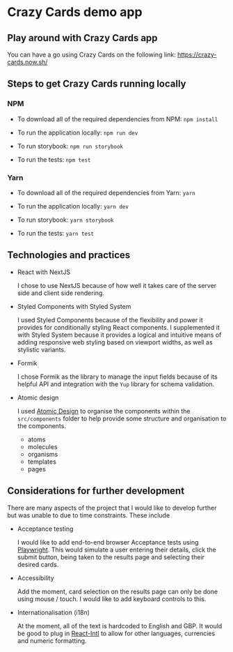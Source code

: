 # Crazy Cards demo app

## Play around with Crazy Cards app

You can have a go using Crazy Cards on the following link: https://crazy-cards.now.sh/

## Steps to get Crazy Cards running locally

### NPM

- To download all of the required dependencies from NPM:
  `npm install`

- To run the application locally:
  `npm run dev`

- To run storybook:
  `npm run storybook`

- To run the tests:
  `npm test`

### Yarn

- To download all of the required dependencies from Yarn:
  `yarn`

- To run the application locally:
  `yarn dev`

- To run storybook:
  `yarn storybook`

- To run the tests:
  `yarn test`

## Technologies and practices

- React with NextJS

  I chose to use NextJS because of how well it takes care of the server side and client side rendering.

- Styled Components with Styled System

  I used Styled Components because of the flexibility and power it provides for conditionally styling React components. I supplemented it with Styled System because it provides a logical and intuitive means of adding responsive web styling based on viewport widths, as well as stylistic variants.

- Formik

  I chose Formik as the library to manage the input fields because of its helpful API and integration with the `Yup` library for schema validation.

- Atomic design

  I used [Atomic Design](https://bradfrost.com/blog/post/atomic-web-design/) to organise the components within the `src/components` folder to help provide some structure and organisation to the components.

  - atoms
  - molecules
  - organisms
  - templates
  - pages

## Considerations for further development

There are many aspects of the project that I would like to develop further but was unable to due to time constraints. These include

- Acceptance testing

  I would like to add end-to-end browser Acceptance tests using [Playwright](https://github.com/microsoft/playwright). This would simulate a user entering their details, click the submit button, being taken to the results page and selecting their desired cards.

- Accessibility

  Add the moment, card selection on the results page can only be done using mouse / touch. I would like to add keyboard controls to this.

- Internationalisation (i18n)

  At the moment, all of the text is hardcoded to English and GBP. It would be good to plug in [React-Intl](https://github.com/formatjs/react-intl) to allow for other languages, currencies and numeric formatting.
